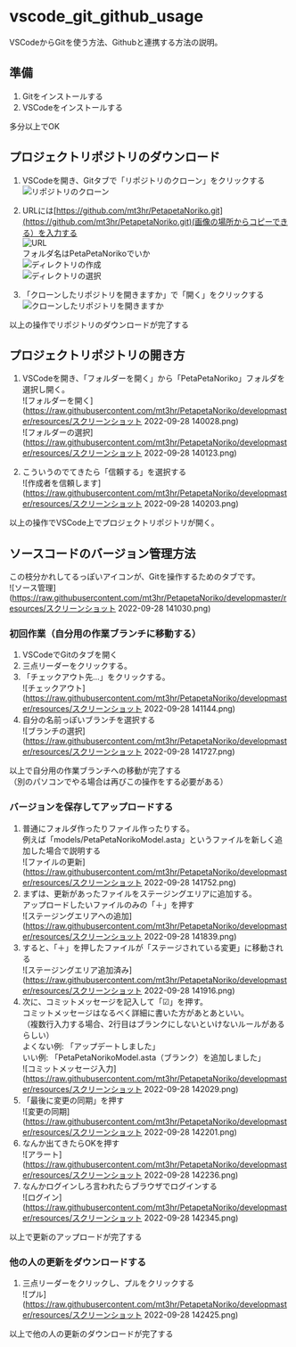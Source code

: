 # vscode_git_github_usage

VSCodeからGitを使う方法、Githubと連携する方法の説明。  

## 準備

1. Gitをインストールする  
2. VSCodeをインストールする  

多分以上でOK  

## プロジェクトリポジトリのダウンロード

1. VSCodeを開き、Gitタブで「リポジトリのクローン」をクリックする  
   ![リポジトリのクローン](https://raw.githubusercontent.com/mt3hr/PetapetaNoriko/master/resources/screenshot.1664349341.png)  
   
2. URLには[https://github.com/mt3hr/PetapetaNoriko.git](https://github.com/mt3hr/PetapetaNoriko.git)(画像の場所からコピーできる）を入力する  
   ![URL](https://raw.githubusercontent.com/mt3hr/PetapetaNoriko/developmaster/resources/screenshot.1664348953.png)  
   フォルダ名はPetaPetaNorikoでいか  
   ![ディレクトリの作成](https://raw.githubusercontent.com/mt3hr/PetapetaNoriko/developmaster/resources/screenshot.1664348995.png)  
   ![ディレクトリの選択](https://raw.githubusercontent.com/mt3hr/PetapetaNoriko/developmaster/resources/screenshot.1664349013.png)  

3. 「クローンしたリポジトリを開きますか」で「開く」をクリックする  
   ![クローンしたリポジトリを開きますか](https://raw.githubusercontent.com/mt3hr/PetapetaNoriko/developmaster/resources\screenshot.1664349023.png)  

以上の操作でリポジトリのダウンロードが完了する  

## プロジェクトリポジトリの開き方

1. VSCodeを開き、「フォルダーを開く」から「PetaPetaNoriko」フォルダを選択し開く。  
![フォルダーを開く](https://raw.githubusercontent.com/mt3hr/PetapetaNoriko/developmaster/resources/スクリーンショット 2022-09-28 140028.png)  
![フォルダーの選択](https://raw.githubusercontent.com/mt3hr/PetapetaNoriko/developmaster/resources/スクリーンショット 2022-09-28 140123.png)  

2. こういうのでてきたら「信頼する」を選択する  
![作成者を信頼します](https://raw.githubusercontent.com/mt3hr/PetapetaNoriko/developmaster/resources/スクリーンショット 2022-09-28 140203.png)  

以上の操作でVSCode上でプロジェクトリポジトリが開く。  

## ソースコードのバージョン管理方法

この枝分かれしてるっぽいアイコンが、Gitを操作するためのタブです。  
![ソース管理](https://raw.githubusercontent.com/mt3hr/PetapetaNoriko/developmaster/resources/スクリーンショット 2022-09-28 141030.png)  

### 初回作業（自分用の作業ブランチに移動する）

1. VSCodeでGitのタブを開く  
2. 三点リーダーをクリックする。  
3. 「チェックアウト先...」をクリックする。  
![チェックアウト](https://raw.githubusercontent.com/mt3hr/PetapetaNoriko/developmaster/resources/スクリーンショット 2022-09-28 141144.png)  
4. 自分の名前っぽいブランチを選択する  
![ブランチの選択](https://raw.githubusercontent.com/mt3hr/PetapetaNoriko/developmaster/resources/スクリーンショット 2022-09-28 141727.png)  

以上で自分用の作業ブランチへの移動が完了する  
（別のパソコンでやる場合は再びこの操作をする必要がある）  

### バージョンを保存してアップロードする

1. 普通にフォルダ作ったりファイル作ったりする。  
   例えば「models/PetaPetaNorikoModel.asta」というファイルを新しく追加した場合で説明する  
   ![ファイルの更新](https://raw.githubusercontent.com/mt3hr/PetapetaNoriko/developmaster/resources/スクリーンショット 2022-09-28 141752.png)  
2. まずは、更新があったファイルをステージングエリアに追加する。  
   アップロードしたいファイルのみの「＋」を押す  
   ![ステージングエリアへの追加](https://raw.githubusercontent.com/mt3hr/PetapetaNoriko/developmaster/resources/スクリーンショット 2022-09-28 141839.png)  
3. すると、「＋」を押したファイルが「ステージされている変更」に移動される  
   ![ステージングエリア追加済み](https://raw.githubusercontent.com/mt3hr/PetapetaNoriko/developmaster/resources/スクリーンショット 2022-09-28 141916.png)  
4. 次に、コミットメッセージを記入して「☑」を押す。  
   コミットメッセージはなるべく詳細に書いた方があとあといい。  
   （複数行入力する場合、2行目はブランクにしないといけないルールがあるらしい）  
   よくない例: 「アップデートしました」  
   いい例: 「PetaPetaNorikoModel.asta（ブランク）を追加しました」  
   ![コミットメッセージ入力](https://raw.githubusercontent.com/mt3hr/PetapetaNoriko/developmaster/resources/スクリーンショット 2022-09-28 142029.png)  
5. 「最後に変更の同期」を押す  
   ![変更の同期](https://raw.githubusercontent.com/mt3hr/PetapetaNoriko/developmaster/resources/スクリーンショット 2022-09-28 142201.png)  
6. なんか出てきたらOKを押す  
   ![アラート](https://raw.githubusercontent.com/mt3hr/PetapetaNoriko/developmaster/resources/スクリーンショット 2022-09-28 142236.png)  
7. なんかログインしろ言われたらブラウザでログインする  
   ![ログイン](https://raw.githubusercontent.com/mt3hr/PetapetaNoriko/developmaster/resources/スクリーンショット 2022-09-28 142345.png)  

以上で更新のアップロードが完了する  

### 他の人の更新をダウンロードする  

1. 三点リーダーをクリックし、プルをクリックする  
   ![プル](https://raw.githubusercontent.com/mt3hr/PetapetaNoriko/developmaster/resources/スクリーンショット 2022-09-28 142425.png)  

以上で他の人の更新のダウンロードが完了する  
